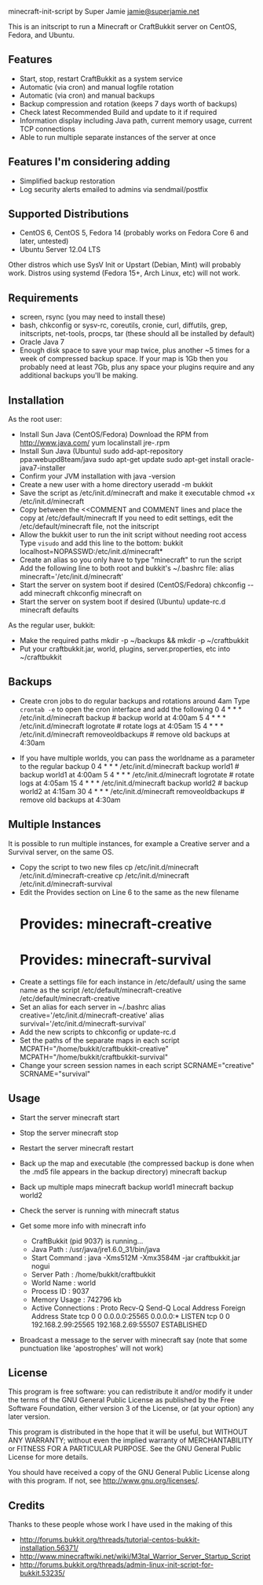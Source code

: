 minecraft-init-script by Super Jamie <jamie@superjamie.net>

This is an initscript to run a Minecraft or CraftBukkit server on CentOS, Fedora, and Ubuntu.

## Features ##

* Start, stop, restart CraftBukkit as a system service
* Automatic (via cron) and manual logfile rotation
* Automatic (via cron) and manual backups
* Backup compression and rotation (keeps 7 days worth of backups)
* Check latest Recommended Build and update to it if required
* Information display including Java path, current memory usage, current TCP connections
* Able to run multiple separate instances of the server at once

## Features I'm considering adding ##

* Simplified backup restoration
* Log security alerts emailed to admins via sendmail/postfix

## Supported Distributions ##

* CentOS 6, CentOS 5, Fedora 14 (probably works on Fedora Core 6 and later, untested)
* Ubuntu Server 12.04 LTS

Other distros which use SysV Init or Upstart (Debian, Mint) will probably work.
Distros using systemd (Fedora 15+, Arch Linux, etc) will not work.

## Requirements ##

* screen, rsync
  (you may need to install these)
* bash, chkconfig or sysv-rc, coreutils, cronie, curl, diffutils, grep, initscripts, net-tools, procps, tar
  (these should all be installed by default)
* Oracle Java 7
* Enough disk space to save your map twice, plus another ~5 times for a week of compressed backup space.
  If your map is 1Gb then you probably need at least 7Gb, plus any space your plugins require and any additional backups you'll be making.

## Installation ##

As the root user:

* Install Sun Java (CentOS/Fedora)
  Download the RPM from http://www.java.com/
  yum localinstall jre-<version>.rpm
* Install Sun Java (Ubuntu)
  sudo add-apt-repository ppa:webupd8team/java
  sudo apt-get update
  sudo apt-get install oracle-java7-installer
* Confirm your JVM installation with
  java -version
* Create a new user with a home directory
  useradd -m bukkit
* Save the script as /etc/init.d/minecraft and make it executable
  chmod +x /etc/init.d/minecraft
* Copy between the <<COMMENT and COMMENT lines and place the copy at /etc/default/minecraft
  If you need to edit settings, edit the /etc/default/minecraft file, not the initscript
* Allow the bukkit user to run the init script without needing root access
  Type `visudo` and add this line to the bottom:
  bukkit localhost=NOPASSWD:/etc/init.d/minecraft*
* Create an alias so you only have to type "minecraft" to run the script
  Add the following line to both root and bukkit's ~/.bashrc file:
  alias minecraft='/etc/init.d/minecraft'
* Start the server on system boot if desired (CentOS/Fedora)
  chkconfig --add minecraft
  chkconfig minecraft on
* Start the server on system boot if desired (Ubuntu)
  update-rc.d minecraft defaults

As the regular user, bukkit:

* Make the required paths
  mkdir -p ~/backups && mkdir -p ~/craftbukkit
* Put your craftbukkit.jar, world, plugins, server.properties, etc into ~/craftbukkit

## Backups ##

* Create cron jobs to do regular backups and rotations around 4am
  Type `crontab -e` to open the cron interface and add the following
   0 4 * * * /etc/init.d/minecraft backup              # backup world at 4:00am
   5 4 * * * /etc/init.d/minecraft logrotate           # rotate logs at 4:05am
  15 4 * * * /etc/init.d/minecraft removeoldbackups    # remove old backups at 4:30am

* If you have multiple worlds, you can pass the worldname as a parameter to the regular backup
   0 4 * * * /etc/init.d/minecraft backup world1       # backup world1 at 4:00am
   5 4 * * * /etc/init.d/minecraft logrotate           # rotate logs at 4:05am
  15 4 * * * /etc/init.d/minecraft backup world2       # backup world2 at 4:15am
  30 4 * * * /etc/init.d/minecraft removeoldbackups    # remove old backups at 4:30am

## Multiple Instances ##

It is possible to run multiple instances, for example a Creative server and a Survival server, on the same OS.

* Copy the script to two new files
  cp /etc/init.d/minecraft /etc/init.d/minecraft-creative
  cp /etc/init.d/minecraft /etc/init.d/minecraft-survival
* Edit the Provides section on Line 6 to the same as the new filename
  # Provides: minecraft-creative
  # Provides: minecraft-survival
* Create a settings file for each instance in /etc/default/ using the same name as the script
  /etc/default/minecraft-creative
  /etc/default/minecraft-creative
* Set an alias for each server in ~/.bashrc
  alias creative='/etc/init.d/minecraft-creative'
  alias survival='/etc/init.d/minecraft-survival'
* Add the new scripts to chkconfig or update-rc.d
* Set the paths of the separate maps in each script
  MCPATH="/home/bukkit/craftbukkit-creative"
  MCPATH="/home/bukkit/craftbukkit-survival"
* Change your screen session names in each script
  SCRNAME="creative"
  SCRNAME="survival"

## Usage ##

* Start the server
  minecraft start
* Stop the server
  minecraft stop
* Restart the server
  minecraft restart
* Back up the map and executable (the compressed backup is done when the .md5 file appears in the backup directory)
  minecraft backup
* Back up multiple maps
  minecraft backup world1
  minecraft backup world2
* Check the server is running with
  minecraft status
* Get some more info with
  minecraft info

  * CraftBukkit (pid 9037) is running...
  - Java Path : /usr/java/jre1.6.0_31/bin/java
  - Start Command : java -Xms512M -Xmx3584M -jar craftbukkit.jar nogui
  - Server Path : /home/bukkit/craftbukkit
  - World Name : world
  - Process ID : 9037
  - Memory Usage : 742796 kb
  - Active Connections :
  Proto Recv-Q Send-Q Local Address Foreign Address State
  tcp 0 0 0.0.0.0:25565 0.0.0.0:* LISTEN
  tcp 0 0 192.168.2.99:25565 192.168.2.69:55507 ESTABLISHED
* Broadcast a message to the server with
  minecraft say
  (note that some punctuation like 'apostrophes' will not work)

## License ##

This program is free software: you can redistribute it and/or modify
it under the terms of the GNU General Public License as published by
the Free Software Foundation, either version 3 of the License, or
(at your option) any later version.

This program is distributed in the hope that it will be useful,
but WITHOUT ANY WARRANTY; without even the implied warranty of
MERCHANTABILITY or FITNESS FOR A PARTICULAR PURPOSE.  See the
GNU General Public License for more details.

You should have received a copy of the GNU General Public License
along with this program.  If not, see <http://www.gnu.org/licenses/>.

## Credits ##

Thanks to these people whose work I have used in the making of this

* http://forums.bukkit.org/threads/tutorial-centos-bukkit-installation.56371/
* http://www.minecraftwiki.net/wiki/M3tal_Warrior_Server_Startup_Script
* http://forums.bukkit.org/threads/admin-linux-init-script-for-bukkit.53235/
